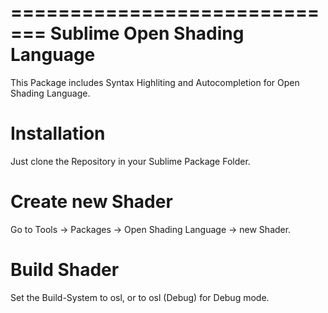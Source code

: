 =============================
Sublime Open Shading Language
=============================

This Package includes Syntax Highliting and Autocompletion for Open Shading Language.

Installation
============
Just clone the Repository in your Sublime Package Folder.

Create new Shader
=================
Go to Tools -> Packages -> Open Shading Language -> new Shader.

Build Shader
============
Set the Build-System to osl, or to osl (Debug) for Debug mode.

